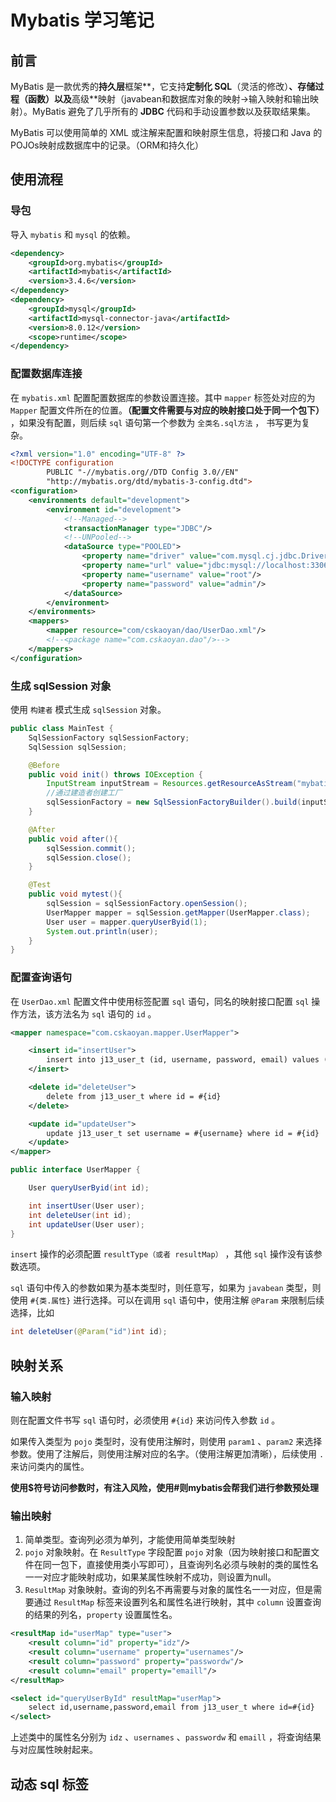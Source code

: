 # Mybatis 学习笔记


## 前言

MyBatis 是一款优秀的**持久层**框架**，它支持**定制化 SQL**（灵活的修改）**、**存储过程**（函数）以及**高级**映射（javabean和数据库对象的映射->输入映射和输出映射）。MyBatis 避免了几乎所有的 **JDBC** 代码和手动设置参数以及获取结果集。

MyBatis 可以使用简单的 XML 或注解来配置和映射原生信息，将接口和 Java 的 POJOs映射成数据库中的记录。（ORM和持久化）

## 使用流程

### 导包

导入 `mybatis` 和 `mysql` 的依赖。

```xml
<dependency>
    <groupId>org.mybatis</groupId>
    <artifactId>mybatis</artifactId>
    <version>3.4.6</version>
</dependency>
<dependency>
    <groupId>mysql</groupId>
    <artifactId>mysql-connector-java</artifactId>
    <version>8.0.12</version>
    <scope>runtime</scope>
</dependency>
```

### 配置数据库连接

在 `mybatis.xml` 配置配置数据库的参数设置连接。其中 `mapper` 标签处对应的为 `Mapper` 配置文件所在的位置。**（配置文件需要与对应的映射接口处于同一个包下）** ，如果没有配置，则后续 `sql` 语句第一个参数为 `全类名.sql方法` ， 书写更为复杂。

```xml
<?xml version="1.0" encoding="UTF-8" ?>
<!DOCTYPE configuration
        PUBLIC "-//mybatis.org//DTD Config 3.0//EN"
        "http://mybatis.org/dtd/mybatis-3-config.dtd">
<configuration>
    <environments default="development">
        <environment id="development">
            <!--Managed-->
            <transactionManager type="JDBC"/>
            <!--UNPooled-->
            <dataSource type="POOLED">
                <property name="driver" value="com.mysql.cj.jdbc.Driver"/>
                <property name="url" value="jdbc:mysql://localhost:3306/j13_jdbc_template?serverTimezone=GMT"/>
                <property name="username" value="root"/>
                <property name="password" value="admin"/>
            </dataSource>
        </environment>
    </environments>
    <mappers>
        <mapper resource="com/cskaoyan/dao/UserDao.xml"/>
        <!--<package name="com.cskaoyan.dao"/>-->
    </mappers>
</configuration>
```

### 生成 sqlSession  对象

使用 `构建者` 模式生成 `sqlSession` 对象。

```java
public class MainTest {
    SqlSessionFactory sqlSessionFactory;
    SqlSession sqlSession;

    @Before
    public void init() throws IOException {
        InputStream inputStream = Resources.getResourceAsStream("mybatis.xml");
        //通过建造者创建工厂
        sqlSessionFactory = new SqlSessionFactoryBuilder().build(inputStream);
    }

    @After
    public void after(){
        sqlSession.commit();
        sqlSession.close();
    }

    @Test
    public void mytest(){
        sqlSession = sqlSessionFactory.openSession();
        UserMapper mapper = sqlSession.getMapper(UserMapper.class);
        User user = mapper.queryUserByid(1);
        System.out.println(user);
    }
}
```

### 配置查询语句

在 `UserDao.xml` 配置文件中使用标签配置 `sql` 语句，同名的映射接口配置 `sql` 操作方法，该方法名为 `sql` 语句的 `id` 。

```xml
<mapper namespace="com.cskaoyan.mapper.UserMapper">

    <insert id="insertUser">
        insert into j13_user_t (id, username, password, email) values (#{id}, #{username}, #{password}, #{email})
    </insert>

    <delete id="deleteUser">
        delete from j13_user_t where id = #{id}
    </delete>

    <update id="updateUser">
        update j13_user_t set username = #{username} where id = #{id}
    </update>
</mapper>
```

```java
public interface UserMapper {

    User queryUserByid(int id);

    int insertUser(User user);
    int deleteUser(int id);
    int updateUser(User user);
}
```

`insert` 操作的必须配置 `resultType（或者 resultMap）` ，其他 `sql` 操作没有该参数选项。 

`sql` 语句中传入的参数如果为基本类型时，则任意写，如果为 `javabean` 类型，则使用 `#{类.属性}` 进行选择。可以在调用 `sql` 语句中，使用注解 `@Param` 来限制后续选择，比如

```java
int deleteUser(@Param("id")int id);
```

## 映射关系

### 输入映射

则在配置文件书写 `sql` 语句时，必须使用 `#{id}` 来访问传入参数 `id` 。

如果传入类型为 `pojo` 类型时，没有使用注解时，则使用 `param1` 、`param2` 来选择参数。使用了注解后，则使用注解对应的名字。（使用注解更加清晰），后续使用 `.` 来访问类内的属性。

**使用$符号访问参数时，有注入风险，使用#则mybatis会帮我们进行参数预处理**

### 输出映射

1. 简单类型。查询列必须为单列，才能使用简单类型映射
2. `pojo` 对象映射。在 `ResultType` 字段配置 `pojo` 对象（因为映射接口和配置文件在同一包下，直接使用类小写即可），且查询列名必须与映射的类的属性名一一对应才能映射成功，如果某属性映射不成功，则设置为null。
3. `ResultMap` 对象映射。查询的列名不再需要与对象的属性名一一对应，但是需要通过 `ResultMap` 标签来设置列名和属性名进行映射，其中 `column` 设置查询的结果的列名，`property` 设置属性名。

```xml
<resultMap id="userMap" type="user">
    <result column="id" property="idz"/>
    <result column="username" property="usernames"/>
    <result column="password" property="passwordw"/>
    <result column="email" property="emaill"/>
</resultMap>

<select id="queryUserById" resultMap="userMap">
    select id,username,password,email from j13_user_t where id=#{id}
</select>
```

上述类中的属性名分别为 `idz` 、`usernames` 、`passwordw` 和 `emaill` ，将查询结果与对应属性映射起来。

## 动态 sql 标签


